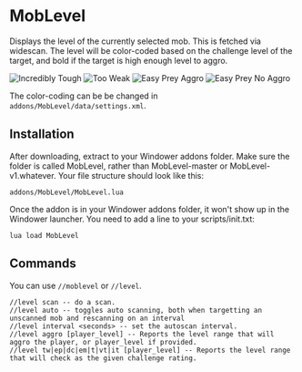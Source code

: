 # MobLevel
Displays the level of the currently selected mob. This is fetched via widescan. The level will be color-coded based on the challenge level of the target, and bold if the target is high enough level to aggro.

![Incredibly Tough](DiscipleOfEris.github.io/MobLevel_IncrediblyTough.png)
![Too Weak](DiscipleOfEris.github.io/MobLevel_TooWeak.png)
![Easy Prey Aggro](DiscipleOfEris.github.io/MobLevel_AggroEasyPrey.png)
![Easy Prey No Aggro](DiscipleOfEris.github.io/MobLevel_NoAggroEasyPrey.png)

The color-coding can be be changed in `addons/MobLevel/data/settings.xml`.

## Installation
After downloading, extract to your Windower addons folder. Make sure the folder is called MobLevel, rather than MobLevel-master or MobLevel-v1.whatever. Your file structure should look like this:

    addons/MobLevel/MobLevel.lua

Once the addon is in your Windower addons folder, it won't show up in the Windower launcher. You need to add a line to your scripts/init.txt:

    lua load MobLevel

## Commands
You can use `//moblevel` or `//level`.

    //level scan -- do a scan.  
    //level auto -- toggles auto scanning, both when targetting an unscanned mob and rescanning on an interval  
    //level interval <seconds> -- set the autoscan interval.
    //level aggro [player_level] -- Reports the level range that will aggro the player, or player_level if provided.
    //level tw|ep|dc|em|t|vt|it [player_level] -- Reports the level range that will check as the given challenge rating.
